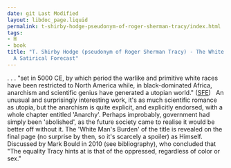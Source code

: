 ```yaml
---
date: git Last Modified
layout: libdoc_page.liquid
permalink: t-shirby-hodge-pseudonym-of-roger-sherman-tracy/index.html
tags:
- H
- book
title: "T. Shirby Hodge (pseudonym of Roger Sherman Tracy) - The White Man's Burden.
  A Satirical Forecast"
---
```


. . . "set in 5000 CE, by which  period the warlike and primitive white races have been restricted to North  America while, in black-dominated Africa, anarchism and scientific genius have  generated a utopian world." (<a href="http://www.sf-encyclopedia.com/Entry/hodge_t_shirby">SFE</a>)
 
An unusual and surprisingly interesting work,  it's as much scientific romance as utopia, but the anarchism is quite explicit,  and explicitly endorsed, with a whole chapter entitled 'Anarchy'. Perhaps  improbably, government had simply been 'abolished', as the future society came  to realise it would be better off without it. The 'White Man's Burden' of the  title is revealed on the final page (no surprise by then, so it's scarcely a  spoiler) as Himself.
 
Discussed by Mark Bould in  2010 (see bibliography), who concluded that "The equality Tracy hints at is that of the oppressed,  regardless of color or sex."